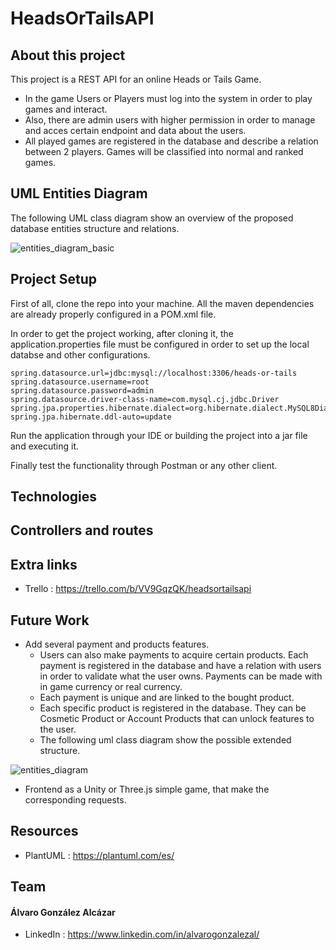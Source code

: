 # HeadsOrTailsAPI

## About this project

This project is a REST API for an online Heads or Tails Game. 
- In the game Users or Players must log into the system in order to play games and interact.
- Also, there are admin users with higher permission in order to manage and acces certain endpoint and data about the users.
- All played games are registered in the database and  describe a relation between 2 players. Games will be classified into normal and ranked games.

## UML Entities Diagram

The following UML class diagram show an overview of the proposed database entities structure and relations.

![entities_diagram_basic](https://github.com/user-attachments/assets/581a3322-402c-452c-8361-175847cf8de3)

## Project Setup

First of all, clone the repo into your machine. All the maven dependencies are already properly configured in a POM.xml file.



In order to get the project working, after cloning it, the application.properties file must be configured in order to set up the local databse and other configurations.

```properties
spring.datasource.url=jdbc:mysql://localhost:3306/heads-or-tails
spring.datasource.username=root
spring.datasource.password=admin
spring.datasource.driver-class-name=com.mysql.cj.jdbc.Driver
spring.jpa.properties.hibernate.dialect=org.hibernate.dialect.MySQL8Dialect
spring.jpa.hibernate.ddl-auto=update
```

Run the application through your IDE or building the project into a jar file and executing it.

Finally test the functionality through Postman or any other client.

## Technologies

## Controllers and routes

## Extra links

- Trello : https://trello.com/b/VV9GqzQK/headsortailsapi

## Future Work

- Add several payment and products features.
  - Users can also make payments to acquire certain products. Each payment is registered in the database and have a relation with users in order to validate what the user owns. Payments can be made with in game currency or real currency.
  - Each payment is unique and are linked to the bought product.
  - Each specific product is registered in the database. They can be Cosmetic Product or Account Products that can unlock features to the user.
  - The following uml class diagram show the possible extended structure.
  
![entities_diagram](https://github.com/user-attachments/assets/23727ce9-04d6-40a0-a8b3-74f70a43b2b0)

- Frontend as a Unity or Three.js simple game, that make the corresponding requests.

## Resources

- PlantUML : https://plantuml.com/es/

## Team

#### Álvaro González Alcázar
- LinkedIn : https://www.linkedin.com/in/alvarogonzalezal/
